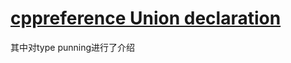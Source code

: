 # [cppreference Union declaration](https://en.cppreference.com/w/c/language/union)

其中对type punning进行了介绍